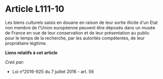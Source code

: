 # Article L111-10

Les biens culturels saisis en douane en raison de leur sortie illicite d'un Etat non membre de l'Union européenne peuvent
être déposés dans un musée de France en vue de leur conservation et de leur présentation au public pour le temps de la
recherche, par les autorités compétentes, de leur propriétaire légitime.

**Liens relatifs à cet article**

_Créé par_:

  - Loi n°2016-925 du 7 juillet 2016 - art. 56
